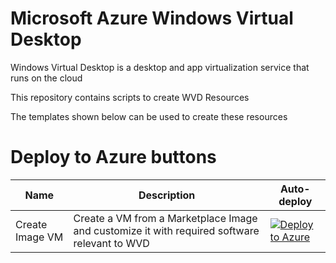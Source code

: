 # Microsoft Azure Windows Virtual Desktop

Windows Virtual Desktop is a desktop and app virtualization service that runs on the cloud

This repository contains scripts to create WVD Resources

The templates shown below can be used to create these resources

# Deploy to Azure buttons

Name | Description   | Auto-deploy   |
-----| ------------- |--------------- | 
| Create Image VM | Create a VM from a Marketplace Image and customize it with required software relevant to WVD | [![Deploy to Azure](https://aka.ms/deploytoazurebutton)](https://portal.azure.com/#create/Microsoft.Template/uri/https%3A%2F%2Fraw.githubusercontent.com%2FBistech%2FAzure%2Fmaster%2FWVD%2FImage%2Fdeploy.json)
